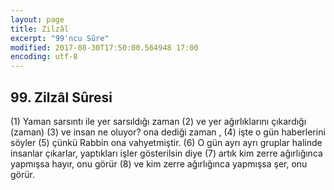 ```yaml
---
layout: page
title: Zilzâl
excerpt: "99'ncu Sûre"
modified: 2017-08-30T17:50:00.564948 17:00
encoding: utf-8
---
```


## 99. Zilzâl Sûresi

(1) Yaman sarsıntı ile yer sarsıldığı zaman
(2) ve yer ağırlıklarını çıkardığı (zaman) 
(3) ve insan ne oluyor? ona dediği zaman , 
(4) işte o gün haberlerini söyler
(5) çünkü Rabbin ona vahyetmiştir.
(6) O gün ayrı ayrı gruplar halinde insanlar çıkarlar, yaptıkları işler gösterilsin diye
(7) artık kim zerre ağırlığınca yapmışsa hayır, onu görür
(8) ve kim zerre ağırlığınca yapmışsa şer, onu görür.
